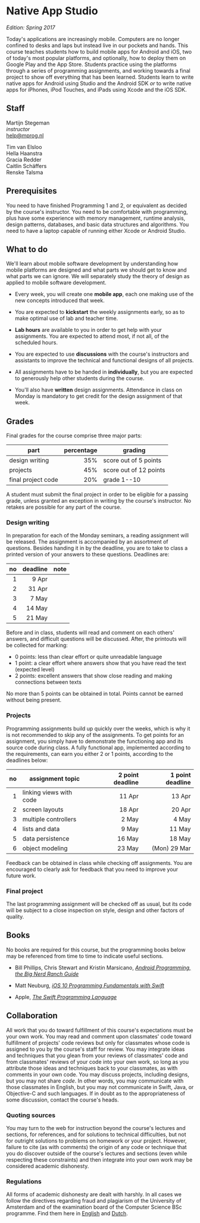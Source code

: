 # Native App Studio

*Edition: Spring 2017*

Today's applications are increasingly mobile. Computers are no longer confined
to desks and laps but instead live in our pockets and hands. This course
teaches students how to build mobile apps for Android and iOS, two of today's
most popular platforms, and optionally, how to deploy them on Google Play and
the App Store. Students practice using the platforms through a series of
programming assignments, and working towards a final project to show off
everything that has been learned. Students learn to write native apps for
Android using Studio and the Android SDK *or* to write native apps for iPhones,
iPod Touches, and iPads using Xcode and the iOS SDK.

## Staff

Martijn Stegeman  
*instructor*  
<help@mprog.nl>

Tim van Elsloo  
Hella Haanstra  
Gracia Redder  
Caitlin Schäffers  
Renske Talsma

## Prerequisites

You need to have finished Programming 1 and 2, or equivalent as decided by the
course's instructor. You need to be comfortable with programming, plus have
some experience with memory management, runtime analysis, design patterns,
databases, and basic data structures and algorithms. You need to have a laptop
capable of running either Xcode or Android Studio.

## What to do

We'll learn about mobile software development by understanding how mobile platforms are designed and what parts we should get to know and what parts we can ignore. We will separately study the theory of design as applied to mobile software development.

- Every week, you will create one **mobile app**, each one making use of the new concepts introduced that week.

- You are expected to **kickstart** the weekly assignments early, so as to make optimal use of lab and teacher time.

- **Lab hours** are available to you in order to get help with your assignments. You are expected to attend most, if not all, of the scheduled hours.

- You are expected to use **discussions** with the course's instructors and assistants to improve the technical and functional designs of all projects.

- All assignments have to be handed in **individually**, but you are expected to generously help other students during the course. 

- You'll also have **written** design assignments. Attendance in class on Monday is mandatory to get credit for the design assignment of that week.

## Grades

Final grades for the course comprise three major parts:

| part               | percentage | grading                |  
| ------------------ | ---------: | ---------------------- |  
| design writing     |        35% | score out of 5 points  |  
| projects           |        45% | score out of 12 points |  
| final project code |        20% | grade 1--10            |  

A student must submit the final project in order to be eligible for a passing grade, unless granted
an exception in writing by the course's instructor. No retakes are possible for any part of the
course.

### Design writing

In preparation for each of the Monday seminars, a reading assignment will be released. The assignment is accompanied by an assortment of questions. Besides handing it in by the deadline, you are to take to class a printed version of your answers to these questions. Deadlines are:

| no | deadline   | note                     |  
| -: | ---------: | ------------------------ |  
|  1 |      9 Apr |                          |  
|  2 |     31 Apr |                          |  
|  3 |      7 May |                          |  
|  4 |     14 May |                          |  
|  5 |     21 May |                          |  

Before and in class, students will read and comment on each others' answers, and difficult questions will be discussed. After, the printouts will be collected for marking:

- 0 points: less than clear effort or quite unreadable language
- 1 point: a clear effort where answers show that you have read the text (expected level)
- 2 points: excellent answers that show close reading and making connections between texts

No more than 5 points can be obtained in total. Points cannot be earned without being present.

### Projects

Programming assignments build up quickly over the weeks, which is why it is not recommended to skip any of the assignments. To get points for an assignment, you simply have to demonstrate the functioning app and its source code during class. A fully functional app, implemented according to the requirements, can earn you either 2 or 1 points, according to the deadlines below:

| no | assignment topic        | 2 point deadline | 1 point deadline |  
| -: | ----------------------- | ---------------: | ---------------: |  
|  1 | linking views with code |           11 Apr |           13 Apr |  
|  2 | screen layouts          |           18 Apr |           20 Apr |  
|  3 | multiple controllers    |            2 May |            4 May |  
|  4 | lists and data          |            9 May |           11 May |  
|  5 | data persistence        |           16 May |           18 May |  
|  6 | object modeling         |           23 May |    (Mon)  29 Mar |  

Feedback can be obtained in class while checking off assignments. You are encouraged to clearly ask for feedback that you need to improve your future work.

### Final project

The last programming assignment will be checked off as usual, but its code will be subject to a close inspection on style, design and other factors of quality.

## Books

No books are required for this course, but the programming books below may be referenced from time to time to indicate useful sections.

- Bill Phillips, Chris Stewart and Kristin Marsicano, [*Android Programming, the Big Nerd Ranch Guide*](https://www.bignerdranch.com/books/android-programming/)

- Matt Neuburg, [*iOS 10 Programming Fundamentals with Swift*](http://shop.oreilly.com/product/0636920055211.do)

- Apple, [*The Swift Programming Language*](https://itunes.apple.com/us/book/swift-programming-language/id881256329?mt=11)

## Collaboration

All work that you do toward fulfillment of this course's expectations must be
your own work. You may read and comment upon classmates' code toward
fulfillment of projects' code reviews but only for classmates whose code is
assigned to you by the course's staff for review. You may integrate ideas and
techniques that you glean from your reviews of classmates' code and from
classmates' reviews of your code into your own work, so long as you attribute
those ideas and techniques back to your classmates, as with comments in your
own code. You may discuss projects, including designs, but you may not share
*code*. In other words, you may communicate with those classmates in English,
but you may not communicate in Swift, Java, or Objective-C and such languages.
If in doubt as to the appropriateness of some discussion, contact the course's
heads.

### Quoting sources

You may turn to the web for instruction beyond the course's lectures and
sections, for references, and for solutions to technical difficulties, but not
for outright solutions to problems on homework or your project. However,
failure to cite (as with comments) the origin of any code or technique that you
do discover outside of the course's lectures and sections (even while
respecting these constraints) and then integrate into your own work may be
considered academic dishonesty.

### Regulations

All forms of academic dishonesty are dealt with harshly. In all cases we follow
the directives regarding fraud and plagiarism of the University of Amsterdam
and of the examination board of the Computer Science BSc programme. Find them
here in [English] and [Dutch].

[Dutch]: http://student.uva.nl/az/a-z-lijst/a-z-lijst/content/folder/fraude-plagiaat-en-bronvermelding/plagiaat-en-fraude.html
[English]: http://student.uva.nl/en/az/a-z/a-z/content/folder/plagiarism-and-fraud/plagiarism-and-fraud.html
